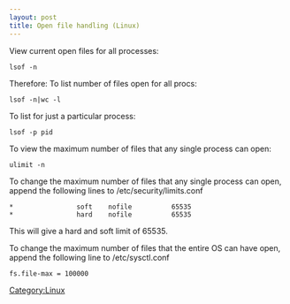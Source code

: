 ```yaml
---
layout: post 
title: Open file handling (Linux)
---
```


View current open files for all processes:

    lsof -n

Therefore: To list number of files open for all procs:

    lsof -n|wc -l

To list for just a particular process:

    lsof -p pid

To view the maximum number of files that any single process can open:

    ulimit -n

To change the maximum number of files that any single process can open,
append the following lines to /etc/security/limits.conf

    *                soft    nofile          65535
    *                hard    nofile          65535

This will give a hard and soft limit of 65535.

To change the maximum number of files that the entire OS can have open,
append the following line to /etc/sysctl.conf

    fs.file-max = 100000

[Category:Linux](Category:Linux "wikilink")
